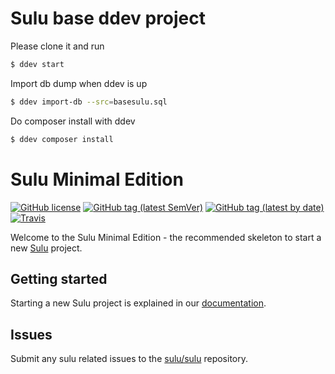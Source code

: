 # Sulu base ddev project
Please clone it and run
```bash
$ ddev start
```

Import db dump when ddev is up
```bash
$ ddev import-db --src=basesulu.sql
```

Do composer install with ddev
```bash
$ ddev composer install
```

# Sulu Minimal Edition

[![GitHub license](https://img.shields.io/github/license/sulu/sulu-minimal.svg)](https://github.com/sulu/sulu-minimal/blob/master/LICENSE)
[![GitHub tag (latest SemVer)](https://img.shields.io/github/tag/sulu/sulu-minimal.svg)](https://github.com/sulu/sulu-minimal/releases)
[![GitHub tag (latest by date)](https://img.shields.io/github/tag-date/sulu/sulu-minimal.svg)](https://github.com/sulu/sulu-minimal/releases)
[![Travis](https://travis-ci.org/sulu/sulu-minimal.png?branch=master)](https://travis-ci.org/sulu/sulu-minimal)

Welcome to the Sulu Minimal Edition - the recommended skeleton to start a new [Sulu](https://github.com/sulu/sulu) project.

## Getting started

Starting a new Sulu project is explained in our [documentation](http://docs.sulu.io/en/latest/book/getting-started.html).

## Issues

Submit any sulu related issues to the [sulu/sulu](https://github.com/sulu/sulu/issues) repository.
